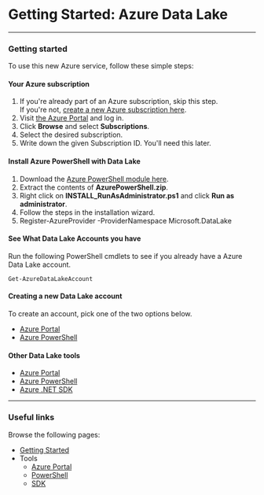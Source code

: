 # Getting Started: Azure Data Lake

------------

### Getting started

To use this new Azure service, follow these simple steps:

#### Your Azure subscription
1. If you're already part of an Azure subscription, skip this step.<br />If you're not, [create a new Azure subscription here](https://account.windowsazure.com/Subscriptions).
1. Visit [the Azure Portal](https://portal.azure.com) and log in.
1. Click **Browse** and select **Subscriptions**.
1. Select the desired subscription.
1. Write down the given Subscription ID. You'll need this later.
   

#### Install Azure PowerShell with Data Lake
1. Download the [Azure PowerShell module here](https://github.com/MicrosoftBigData/AzureDataLake/releases/download/PowerShellSDK/AzurePS_KonaDataLake.zip).
1. Extract the contents of **AzurePowerShell.zip**.
1. Right click on **INSTALL_RunAsAdministrator.ps1** and click **Run as administrator**.
1. Follow the steps in the installation wizard.
1. Register-AzureProvider -ProviderNamespace Microsoft.DataLake

#### See What Data Lake Accounts you have 

Run the following PowerShell cmdlets to see if you already have a Azure Data Lake account.

    Get-AzureDataLakeAccount


#### Creating a new Data Lake account

To create an account, pick one of the two options below. 

* [Azure Portal](AzurePortal/FirstSteps.md)
* [Azure PowerShell](PowerShell/FirstSteps.md)


#### Other Data Lake tools

* [Azure Portal](AzurePortal/FirstSteps.md)
* [Azure PowerShell](PowerShell/FirstSteps.md)
* [Azure .NET SDK](SDK/FirstSteps.md)
    
------------

### Useful links

Browse the following pages:

* [Getting Started](GettingStarted.md)
* Tools
    * [Azure Portal](AzurePortal/FirstSteps.md)
    * [PowerShell](PowerShell/FirstSteps.md)
    * [SDK](SDK/FirstSteps.md)
